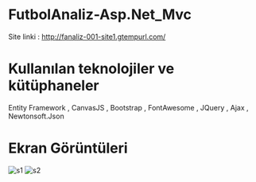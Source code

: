 # FutbolAnaliz-Asp.Net_Mvc

 Site linki : http://fanaliz-001-site1.gtempurl.com/

# Kullanılan teknolojiler ve kütüphaneler
 
  Entity Framework , CanvasJS , Bootstrap , FontAwesome , JQuery , Ajax , Newtonsoft.Json
  
 # Ekran Görüntüleri
 
 ![s1](https://i.imgur.com/z3mgbLl.jpg)
 ![s2](https://i.imgur.com/14WlEn6.jpg)
